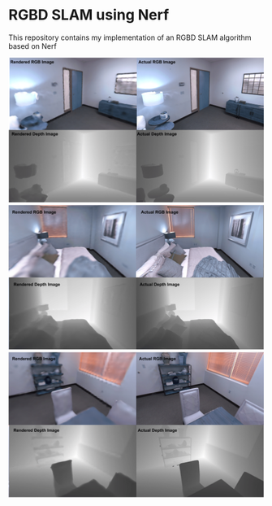 # RGBD SLAM using Nerf

This repository contains my implementation of an RGBD SLAM algorithm based on Nerf

![test](https://github.com/haogerhuang/RGBD_NERF_SLAM/blob/main/media/room0.png)
![test](https://github.com/haogerhuang/RGBD_NERF_SLAM/blob/main/media/room1.png)
![test](https://github.com/haogerhuang/RGBD_NERF_SLAM/blob/main/media/room2.png)
